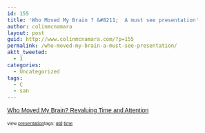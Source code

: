 ```yaml
---
id: 155
title: 'Who Moved My Brain ? &#8211;  A must see presentation'
author: colinmcnamara
layout: post
guid: http://www.colinmcnamara.com/?p=155
permalink: /who-moved-my-brain-a-must-see-presentation/
aktt_tweeted:
  - 1
categories:
  - Uncategorized
tags:
  - C
  - san
---
```

<div id="555994" style="width: 425px; text-align: left;">
  <a style="font:14px Helvetica,Arial,Sans-serif;display:block;margin:0px 0 3px 0;text-decoration:underline;" title="Who Moved My Brain? Revaluing Time and Attention" href="http://slideshare.net/merlinmann/who-moved-my-brain-revaluing-time-and-attention-presentation?src=embed">Who Moved My Brain? Revaluing Time and Attention</a></p> 
  
  <div style="font-size: 11px; font-family: tahoma,arial; height: 26px; padding-top: 2px;">
    view <a style="text-decoration:underline;" title="Who Moved My Brain? Revaluing Time and Attention" href="http://slideshare.net/merlinmann/who-moved-my-brain-revaluing-time-and-attention-presentation?src=embed">presentation</a>tags: <a style="text-decoration:underline;" href="http://slideshare.net/tag/gtd">gtd</a> <a style="text-decoration:underline;" href="http://slideshare.net/tag/time">time</a>
  </div>
</div>
